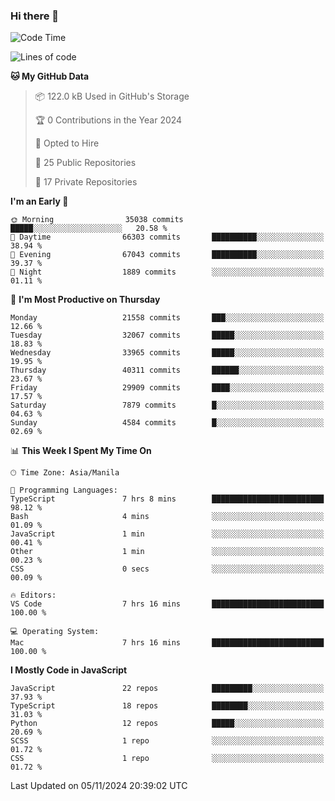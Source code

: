 ### Hi there 👋

<!--START_SECTION:waka-->
![Code Time](http://img.shields.io/badge/Code%20Time-1%2C251%20hrs%2059%20mins-blue)

![Lines of code](https://img.shields.io/badge/From%20Hello%20World%20I%27ve%20Written-67.4%20million%20lines%20of%20code-blue)

**🐱 My GitHub Data** 

> 📦 122.0 kB Used in GitHub's Storage 
 > 
> 🏆 0 Contributions in the Year 2024
 > 
> 💼 Opted to Hire
 > 
> 📜 25 Public Repositories 
 > 
> 🔑 17 Private Repositories 
 > 
**I'm an Early 🐤** 

```text
🌞 Morning                35038 commits       █████░░░░░░░░░░░░░░░░░░░░   20.58 % 
🌆 Daytime                66303 commits       ██████████░░░░░░░░░░░░░░░   38.94 % 
🌃 Evening                67043 commits       ██████████░░░░░░░░░░░░░░░   39.37 % 
🌙 Night                  1889 commits        ░░░░░░░░░░░░░░░░░░░░░░░░░   01.11 % 
```
📅 **I'm Most Productive on Thursday** 

```text
Monday                   21558 commits       ███░░░░░░░░░░░░░░░░░░░░░░   12.66 % 
Tuesday                  32067 commits       █████░░░░░░░░░░░░░░░░░░░░   18.83 % 
Wednesday                33965 commits       █████░░░░░░░░░░░░░░░░░░░░   19.95 % 
Thursday                 40311 commits       ██████░░░░░░░░░░░░░░░░░░░   23.67 % 
Friday                   29909 commits       ████░░░░░░░░░░░░░░░░░░░░░   17.57 % 
Saturday                 7879 commits        █░░░░░░░░░░░░░░░░░░░░░░░░   04.63 % 
Sunday                   4584 commits        █░░░░░░░░░░░░░░░░░░░░░░░░   02.69 % 
```


📊 **This Week I Spent My Time On** 

```text
🕑︎ Time Zone: Asia/Manila

💬 Programming Languages: 
TypeScript               7 hrs 8 mins        █████████████████████████   98.12 % 
Bash                     4 mins              ░░░░░░░░░░░░░░░░░░░░░░░░░   01.09 % 
JavaScript               1 min               ░░░░░░░░░░░░░░░░░░░░░░░░░   00.41 % 
Other                    1 min               ░░░░░░░░░░░░░░░░░░░░░░░░░   00.23 % 
CSS                      0 secs              ░░░░░░░░░░░░░░░░░░░░░░░░░   00.09 % 

🔥 Editors: 
VS Code                  7 hrs 16 mins       █████████████████████████   100.00 % 

💻 Operating System: 
Mac                      7 hrs 16 mins       █████████████████████████   100.00 % 
```

**I Mostly Code in JavaScript** 

```text
JavaScript               22 repos            █████████░░░░░░░░░░░░░░░░   37.93 % 
TypeScript               18 repos            ████████░░░░░░░░░░░░░░░░░   31.03 % 
Python                   12 repos            █████░░░░░░░░░░░░░░░░░░░░   20.69 % 
SCSS                     1 repo              ░░░░░░░░░░░░░░░░░░░░░░░░░   01.72 % 
CSS                      1 repo              ░░░░░░░░░░░░░░░░░░░░░░░░░   01.72 % 
```




 Last Updated on 05/11/2024 20:39:02 UTC
<!--END_SECTION:waka-->
